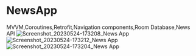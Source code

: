 # NewsApp
MVVM,Coroutines,Retrofit,Navigation components,Room Database,News API
![Screenshot_20230524-173208_News App](https://github.com/Parth-Pitrubhakta/NewsApp/assets/81930627/1d8e37ce-d148-400d-a866-383494e6435c)
![Screenshot_20230524-173212_News App](https://github.com/Parth-Pitrubhakta/NewsApp/assets/81930627/7fb95aaf-4f6b-4d8b-ae57-c21fd14ac304)
![Screenshot_20230524-173204_News App](https://github.com/Parth-Pitrubhakta/NewsApp/assets/81930627/86518335-3528-4a4f-9745-df9fd2321aa7)
